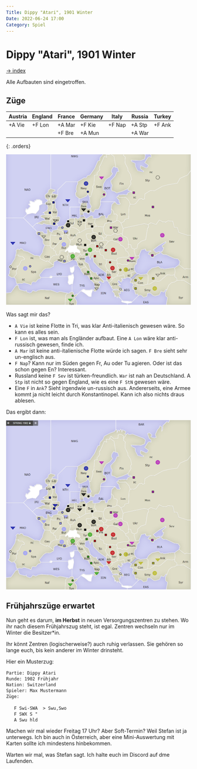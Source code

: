```yaml
---
Title: Dippy "Atari", 1901 Winter
Date: 2022-06-24 17:00
Category: Spiel
---
```


# Dippy "Atari", 1901 Winter

[-> index](index.md)

Alle Aufbauten sind eingetroffen.

## Züge

| Austria     | England   | France    | Germany   | Italy   | Russia    | Turkey    |
|-------------|-----------|-----------|-----------|---------|-----------|-----------|
| +A Vie      | +F Lon    | +A Mar    | +F Kie    | +F Nap  | +A Stp    | +F Ank    |
|             |           | +F Bre    | +A Mun    |         | +A War    |           |
{: .orders}

![Züge](images/a1901w-1.png)

Was sagt mir das? 

 * `A Vie` ist keine Flotte in Tri, was klar Anti-italienisch gewesen wäre. So kann es alles sein.
 * `F Lon` ist, was man als Engländer aufbaut. Eine `A Lon` wäre klar anti-russisch gewesen, finde ich.
 * `A Mar` ist keine anti-italienische Flotte würde ich sagen. `F Bre` sieht sehr un-englisch aus.
 * `F Nap`? Kann nur im Süden gegen Fr, Au oder Tu agieren. Oder ist das schon gegen En? Interessant.
 * Russland keine `F Sev` ist türken-freundlich. `War` ist nah an Deutschland. A `Stp` ist nicht so gegen England, wie es eine `F StN` gewesen wäre.
 * Eine `F` in `Ank`? Sieht irgendwie un-russisch aus. Andererseits, eine Armee kommt ja nicht leicht durch Konstantinopel. Kann ich also nichts draus ablesen.

Das ergibt dann:

![Neue Situation](images/a1901w-2.png)


## Frühjahrszüge erwartet

Nun geht es darum, **im Herbst** in neuen Versorgungszentren zu
stehen. Wo ihr nach diesem Frühjahrszug steht, ist egal. 
Zentren wechseln nur im Winter die Besitzer*in.

Ihr könnt Zentren (logischerweise?) auch ruhig verlassen. Sie 
gehören so lange euch, bis kein anderer im Winter
drinsteht.

Hier ein Musterzug:

    Partie: Dippy Atari
    Runde: 1902 Frühjahr
    Nation: Switzerland
    Spieler: Max Mustermann
    Züge:

       F Swi-SWA  > Swu,Swo
       F SWX S "
       A Swu hld

Machen wir mal wieder Freitag 17 Uhr? Aber Soft-Termin? Weil Stefan ist ja
unterwegs. Ich bin auch in Österreich, aber eine Mini-Auswertung mit
Karten sollte ich mindestens hinbekommen.

Warten wir mal, was Stefan sagt. Ich halte euch im Discord auf dme Laufenden.

